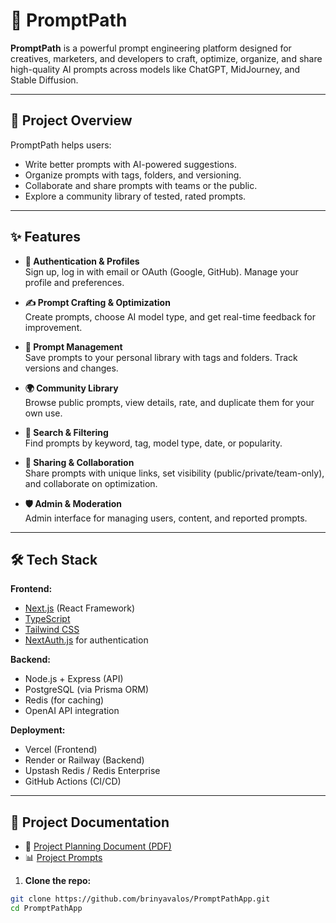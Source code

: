 # 🚀 PromptPath

**PromptPath** is a powerful prompt engineering platform designed for creatives, marketers, and developers to craft, optimize, organize, and share high-quality AI prompts across models like ChatGPT, MidJourney, and Stable Diffusion.


---

## 🧩 Project Overview

PromptPath helps users:
- Write better prompts with AI-powered suggestions.
- Organize prompts with tags, folders, and versioning.
- Collaborate and share prompts with teams or the public.
- Explore a community library of tested, rated prompts.

---

## ✨ Features

- **🔐 Authentication & Profiles**  
  Sign up, log in with email or OAuth (Google, GitHub). Manage your profile and preferences.

- **✍️ Prompt Crafting & Optimization**  
  Create prompts, choose AI model type, and get real-time feedback for improvement.

- **📂 Prompt Management**  
  Save prompts to your personal library with tags and folders. Track versions and changes.

- **🌍 Community Library**  
  Browse public prompts, view details, rate, and duplicate them for your own use.

- **🔎 Search & Filtering**  
  Find prompts by keyword, tag, model type, date, or popularity.

- **👥 Sharing & Collaboration**  
  Share prompts with unique links, set visibility (public/private/team-only), and collaborate on optimization.

- **🛡️ Admin & Moderation**  
  Admin interface for managing users, content, and reported prompts.

---

## 🛠️ Tech Stack

**Frontend:**
- [Next.js](https://nextjs.org/) (React Framework)
- [TypeScript](https://www.typescriptlang.org/)
- [Tailwind CSS](https://tailwindcss.com/)
- [NextAuth.js](https://next-auth.js.org/) for authentication

**Backend:**
- Node.js + Express (API)
- PostgreSQL (via Prisma ORM)
- Redis (for caching)
- OpenAI API integration

**Deployment:**
- Vercel (Frontend)
- Render or Railway (Backend)
- Upstash Redis / Redis Enterprise
- GitHub Actions (CI/CD)

---

## 🧠 Project Documentation

- 📄 [Project Planning Document (PDF)](docs/_planning.pdf)
- 📊 [Project Prompts](docs/_prompts.pdf)

1. **Clone the repo:**

```bash
git clone https://github.com/brinyavalos/PromptPathApp.git
cd PromptPathApp


